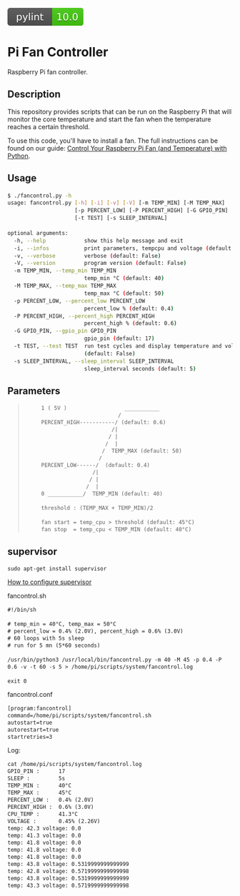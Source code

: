 ![pylint Score](https://raw.githubusercontent.com/afer92/pi-fan-controller/78a972e18da4a190d55bf63acd713b498f845ca5/pylint.svg)
# Pi Fan Controller

Raspberry Pi fan controller.

## Description

This repository provides scripts that can be run on the Raspberry Pi that will
monitor the core temperature and start the fan when the temperature reaches
a certain threshold.

To use this code, you'll have to install a fan. The full instructions can be
found on our guide: [Control Your Raspberry Pi Fan (and Temperature) with Python](https://howchoo.com/g/ote2mjkzzta/control-raspberry-pi-fan-temperature-python).

## Usage

```sh
$ ./fancontrol.py -h
usage: fancontrol.py [-h] [-i] [-v] [-V] [-m TEMP_MIN] [-M TEMP_MAX]
                     [-p PERCENT_LOW] [-P PERCENT_HIGH] [-G GPIO_PIN]
                     [-t TEST] [-s SLEEP_INTERVAL]

optional arguments:
  -h, --help            show this help message and exit
  -i, --infos           print parameters, tempcpu and voltage (default: False)
  -v, --verbose         verbose (default: False)
  -V, --version         program version (default: False)
  -m TEMP_MIN, --temp_min TEMP_MIN
                        temp_min °C (default: 40)
  -M TEMP_MAX, --temp_max TEMP_MAX
                        temp_max °C (default: 50)
  -p PERCENT_LOW, --percent_low PERCENT_LOW
                        percent_low % (default: 0.4)
  -P PERCENT_HIGH, --percent_high PERCENT_HIGH
                        percent_high % (default: 0.6)
  -G GPIO_PIN, --gpio_pin GPIO_PIN
                        gpio_pin (default: 17)
  -t TEST, --test TEST  run test cycles and display temperature and voltage
                        (default: False)
  -s SLEEP_INTERVAL, --sleep_interval SLEEP_INTERVAL
                        sleep_interval seconds (default: 5)
  ```

## Parameters

>          1 ( 5V )                  ___________
>                                  /
>          PERCENT_HIGH-----------/ (default: 0.6)
>                                /|
>                               / |
>                              /  |
>                             /  TEMP_MAX (default: 50)
>                            /
>          PERCENT_LOW------/  (default: 0.4)
>                          /|
>                         / |
>                        /  |
>          0 ___________/  TEMP_MIN (default: 40)
>         
>          threshold : (TEMP_MAX + TEMP_MIN)/2
>
>          fan start = temp_cpu > threshold (default: 45°C)
>          fan stop  = temp_cpu < TEMP_MIN (default: 40°C)

## supervisor

```
sudo apt-get install supervisor
```
[How to configure supervisor](http://supervisord.org/configuration.html)

fancontrol.sh
```
#!/bin/sh

# temp_min = 40°C, temp_max = 50°C
# percent_low = 0.4% (2.0V), percent_high = 0.6% (3.0V)
# 60 loops with 5s sleep
# run for 5 mn (5*60 seconds)

/usr/bin/python3 /usr/local/bin/fancontrol.py -m 40 -M 45 -p 0.4 -P 0.6 -v -t 60 -s 5 > /home/pi/scripts/system/fancontrol.log

exit 0
```

fancontrol.conf
```
[program:fancontrol]
command=/home/pi/scripts/system/fancontrol.sh
autostart=true
autorestart=true
startretries=3
```
Log:

```
cat /home/pi/scripts/system/fancontrol.log
GPIO_PIN :      17
SLEEP :         5s
TEMP_MIN :      40°C
TEMP_MAX :      45°C
PERCENT_LOW :   0.4% (2.0V)
PERCENT_HIGH :  0.6% (3.0V)
CPU_TEMP :      41.3°C
VOLTAGE :       0.45% (2.26V)
temp: 42.3 voltage: 0.0
temp: 41.3 voltage: 0.0
temp: 41.8 voltage: 0.0
temp: 41.8 voltage: 0.0
temp: 41.8 voltage: 0.0
temp: 43.8 voltage: 0.5319999999999999
temp: 42.8 voltage: 0.5719999999999998
temp: 43.8 voltage: 0.5319999999999999
temp: 43.3 voltage: 0.5719999999999998
```
